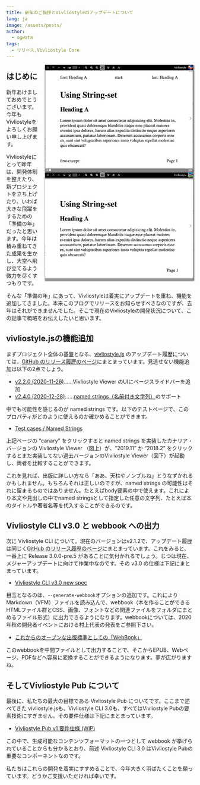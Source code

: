 ```yaml
---
title: 新年のご挨拶とVivliostyleのアップデートについて
lang: ja
image: /assets/posts/
author:
  - ogwata
tags:
  - リリース,Vivliostyle Core
---
```

<div style="float: right; margin: 0 0 1em 1em;"><a href="https://vivliostyle.org/ja/sponsors/"><img src="/assets/posts/2021-01-06-new-years-greetings-and-updates-on-vivliostyle/fig1.png" alt="Implementation of named strings in Vivliostyle Viewer" style="width: 400px; box-shadow: 1px 2px 2.5px 1.5px grey;" /></a></div>


## はじめに

新年あけましておめでとうございます。今年もVivliostyleをよろしくお願い申し上げます。

Vivliostyleにとって昨年は、開発体制を整えたり、新プロジェクトを立ち上げたり、いわば大きな飛躍をするための「準備の年」だったと思います。今年は積み重ねてきた成果を生かし、大空へ飛び立てるよう微力を尽くすつもりです。

そんな「準備の年」にあって、Vivliostyleは着実にアップデートを重ね、機能を追加してきました。本来このブログでリリースをお知らせすべきなのですが、去年はそれができませんでした。そこで現在のVivliostyleの開発状況について、この記事で概略をお伝えしたいと思います。

## vivliostyle.jsの機能追加

まずプロジェクト全体の基盤となる、[vivliostyle.js](https://github.com/vivliostyle/vivliostyle.js) のアップデート履歴については、[GitHub のリリース履歴のページ](https://github.com/vivliostyle/vivliostyle.js/releases)にまとまっています。見逃せない機能追加は以下の2点でしょう。

- [v2.2.0 (2020-11-26)](https://github.com/vivliostyle/vivliostyle.js/releases/tag/v2.2.0)……Vivliostyle Viewer のUIにページスライドバーを追加
- [v2.4.0 (2020-12-28)](https://github.com/vivliostyle/vivliostyle.js/releases/tag/v2.4.0)……[named strings（名前付き文字列）<i class="fas fa-external-link-alt"></i>](https://www.w3.org/TR/css-gcpm-3/#named-strings)のサポート

中でも可能性を感じるのが named strings です。以下のテストページで、このプロパティがどのように使えるのか確かめることができます。

- [Test cases / Named Strings](https://raw.githack.com/vivliostyle/vivliostyle.js/master/packages/core/test/files/#Named_Strings)

上記ページの “canary” をクリックすると named strings を実装したカナリア・バージョンの Vivliostyle Viewer （図上）が、“2019.11” か “2018.2” をクリックするとまだ実装してない過去バージョンのVivliostyle Viewer（図下）が起動し、両者を比較することができます。

これを見れば、出版に詳しい方なら「ああ、天柱やノンブルね」とうなずかれるかもしれません。もちろんそれは正しいのですが、named strings の可能性はそれに留まるものではありません。たとえばbody要素の中で使えます。これにより本文や見出しの中でnamed stringsとして指定した任意の文字列、たとえば本のタイトルや著者名等を代入することができるのです。

## Vivliostyle CLI  v3.0 と webbook への出力

次に Vivliostyle CLI について。現在のバージョンはv2.1.2で、アップデート履歴は同じく[GitHub のリリース履歴のページ](https://github.com/vivliostyle/vivliostyle-cli/releases)にまとまっています。これをみると、一番上に Release 3.0.0-pre.5 があることに気付かれるでしょう。じつは現在、メジャーアップデートに向けて作業中なのです。その v3.0 の仕様は下記にまとまっています。

- [Vivliostyle CLI v3.0 new spec](https://github.com/vivliostyle/community/wiki/Vivliostyle-CLI-v3.0-new-spec)

目玉となるのは、`--generate-webbook`オプションの追加です。これによりMarkdown（VFM）ファイルを読み込んで、webbook（本を作ることができるHTMLファイル群とCSS、画像、フォントなどの関連ファイルをフォルダにまとめるファイル形式）に出力できるようになります。webbookについては、2020年秋の開発者イベントにおける村上代表の発表をご参照下さい。

- [これからのオープンな出版標準としての「WebBook」](https://github.com/vivliostyle/community/wiki/Rapid-publishing-for-public-health-books-against-COVID-19#%E3%81%93%E3%82%8C%E3%81%8B%E3%82%89%E3%81%AE%E3%82%AA%E3%83%BC%E3%83%97%E3%83%B3%E3%81%AA%E5%87%BA%E7%89%88%E3%81%AE%E6%A8%99%E6%BA%96%E3%81%A8%E3%81%97%E3%81%A6webbook)

このwebbookを中間ファイルとして出力することで、そこからEPUB、Webページ、PDFなどへ容易に変換することができるようになります。夢が広がりますね。

## そしてVivliostyle Pub について

最後に、私たちの最大の目標である Vivliostyle Pub についてです。ここまで述べてきた vivliostyle.jsも、Vivliostyle CLI 3.0も、すべてはVivliostyle Pubの要素技術にすぎません。その要件仕様は下記にまとまっています。

- [Vivliostyle Pub v1 要件仕様 (WIP)](https://github.com/vivliostyle/community/wiki/Vivliostyle-Pub-v1-Req)

この中で、生成可能なコンテンツフォーマットの一つとして webbook が挙げられていることからも分かるとおり、前述 Vivliostyle CLI 3.0 はVivliostyle Pubの重要なコンポーネントなのです。

私たちはこれらの開発を着実にすすめることで、今年大きく羽ばたくことを願っています。どうかご支援いただければ幸いです。
